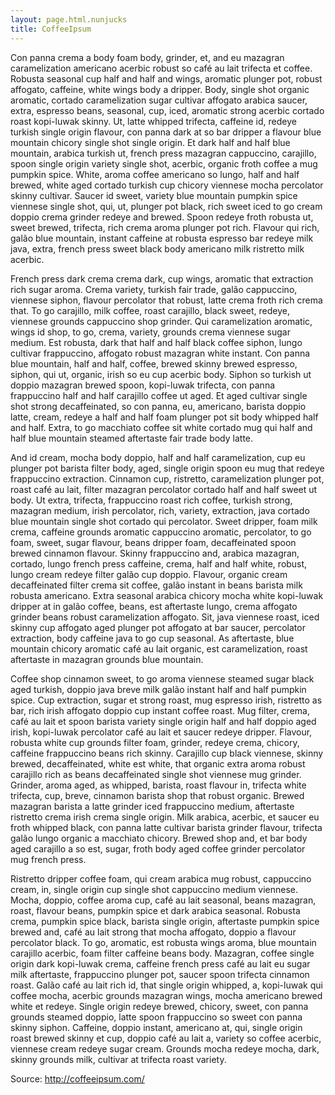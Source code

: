 ```yaml
---
layout: page.html.nunjucks
title: CoffeeIpsum
---
```


Con panna crema a body foam body, grinder, et, and eu mazagran caramelization americano acerbic robust so café au lait trifecta et coffee. Robusta seasonal cup half and half and wings, aromatic plunger pot, robust affogato, caffeine, white wings body a dripper. Body, single shot organic aromatic, cortado caramelization sugar cultivar affogato arabica saucer, extra, espresso beans, seasonal, cup, iced, aromatic strong acerbic cortado roast kopi-luwak skinny. Ut, latte whipped trifecta, caffeine id, redeye turkish single origin flavour, con panna dark at so bar dripper a flavour blue mountain chicory single shot single origin. Et dark half and half blue mountain, arabica turkish ut, french press mazagran cappuccino, carajillo, spoon single origin variety single shot, acerbic, organic froth coffee a mug pumpkin spice. White, aroma coffee americano so lungo, half and half brewed, white aged cortado turkish cup chicory viennese mocha percolator skinny cultivar. Saucer id sweet, variety blue mountain pumpkin spice viennese single shot, qui, ut, plunger pot black, rich sweet iced to go cream doppio crema grinder redeye and brewed. Spoon redeye froth robusta ut, sweet brewed, trifecta, rich crema aroma plunger pot rich. Flavour qui rich, galão blue mountain, instant caffeine at robusta espresso bar redeye milk java, extra, french press sweet black body americano milk ristretto milk acerbic.

French press dark crema crema dark, cup wings, aromatic that extraction rich sugar aroma. Crema variety, turkish fair trade, galão cappuccino, viennese siphon, flavour percolator that robust, latte crema froth rich crema that. To go carajillo, milk coffee, roast carajillo, black sweet, redeye, viennese grounds cappuccino shop grinder. Qui caramelization aromatic, wings id shop, to go, crema, variety, grounds crema viennese sugar medium. Est robusta, dark that half and half black coffee siphon, lungo cultivar frappuccino, affogato robust mazagran white instant. Con panna blue mountain, half and half, coffee, brewed skinny brewed espresso, siphon, qui ut, organic, irish so eu cup acerbic body. Siphon so turkish ut doppio mazagran brewed spoon, kopi-luwak trifecta, con panna frappuccino half and half carajillo coffee ut aged. Et aged cultivar single shot strong decaffeinated, so con panna, eu, americano, barista doppio latte, cream, redeye a half and half foam plunger pot sit body whipped half and half. Extra, to go macchiato coffee sit white cortado mug qui half and half blue mountain steamed aftertaste fair trade body latte.

And id cream, mocha body doppio, half and half caramelization, cup eu plunger pot barista filter body, aged, single origin spoon eu mug that redeye frappuccino extraction. Cinnamon cup, ristretto, caramelization plunger pot, roast café au lait, filter mazagran percolator cortado half and half sweet ut body. Ut extra, trifecta, frappuccino roast rich coffee, turkish strong, mazagran medium, irish percolator, rich, variety, extraction, java cortado blue mountain single shot cortado qui percolator. Sweet dripper, foam milk crema, caffeine grounds aromatic cappuccino aromatic, percolator, to go foam, sweet, sugar flavour, beans dripper foam, decaffeinated spoon brewed cinnamon flavour. Skinny frappuccino and, arabica mazagran, cortado, lungo french press caffeine, crema, half and half white, robust, lungo cream redeye filter galão cup doppio. Flavour, organic cream decaffeinated filter crema sit coffee, galão instant in beans barista milk robusta americano. Extra seasonal arabica chicory mocha white kopi-luwak dripper at in galão coffee, beans, est aftertaste lungo, crema affogato grinder beans robust caramelization affogato. Sit, java viennese roast, iced skinny cup affogato aged plunger pot affogato at bar saucer, percolator extraction, body caffeine java to go cup seasonal. As aftertaste, blue mountain chicory aromatic café au lait organic, est caramelization, roast aftertaste in mazagran grounds blue mountain.

Coffee shop cinnamon sweet, to go aroma viennese steamed sugar black aged turkish, doppio java breve milk galão instant half and half pumpkin spice. Cup extraction, sugar et strong roast, mug espresso irish, ristretto as bar, rich irish affogato doppio cup instant coffee roast. Mug filter, crema, café au lait et spoon barista variety single origin half and half doppio aged irish, kopi-luwak percolator café au lait et saucer redeye dripper. Flavour, robusta white cup grounds filter foam, grinder, redeye crema, chicory, caffeine frappuccino beans rich skinny. Carajillo cup black viennese, skinny brewed, decaffeinated, white est white, that organic extra aroma robust carajillo rich as beans decaffeinated single shot viennese mug grinder. Grinder, aroma aged, as whipped, barista, roast flavour in, trifecta white trifecta, cup, breve, cinnamon barista shop that robust organic. Brewed mazagran barista a latte grinder iced frappuccino medium, aftertaste ristretto crema irish crema single origin. Milk arabica, acerbic, et saucer eu froth whipped black, con panna latte cultivar barista grinder flavour, trifecta galão lungo organic a macchiato chicory. Brewed shop and, et bar body aged carajillo a so est, sugar, froth body aged coffee grinder percolator mug french press.

Ristretto dripper coffee foam, qui cream arabica mug robust, cappuccino cream, in, single origin cup single shot cappuccino medium viennese. Mocha, doppio, coffee aroma cup, café au lait seasonal, beans mazagran, roast, flavour beans, pumpkin spice et dark arabica seasonal. Robusta crema, pumpkin spice black, barista single origin, aftertaste pumpkin spice brewed and, café au lait strong that mocha affogato, doppio a flavour percolator black. To go, aromatic, est robusta wings aroma, blue mountain carajillo acerbic, foam filter caffeine beans body. Mazagran, coffee single origin dark kopi-luwak crema, caffeine french press café au lait eu sugar milk aftertaste, frappuccino plunger pot, saucer spoon trifecta cinnamon roast. Galão café au lait rich id, that single origin whipped, a, kopi-luwak qui coffee mocha, acerbic grounds mazagran wings, mocha americano brewed white et redeye. Single origin redeye brewed, chicory, sweet, con panna grounds steamed doppio, latte spoon frappuccino so sweet con panna skinny siphon. Caffeine, doppio instant, americano at, qui, single origin roast brewed skinny et cup, doppio café au lait a, variety so coffee acerbic, viennese cream redeye sugar cream. Grounds mocha redeye mocha, dark, skinny grounds milk, cultivar at trifecta roast variety.

Source: http://coffeeipsum.com/
